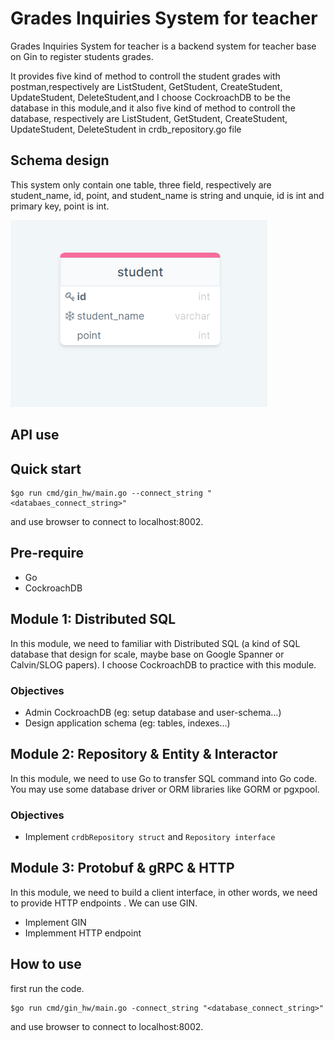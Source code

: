 # Grades Inquiries System for teacher 
Grades Inquiries System for teacher is a backend system for teacher base on Gin to register students grades.

It provides five kind of method to controll the student grades with postman,respectively are ListStudent, GetStudent, CreateStudent, UpdateStudent, DeleteStudent,and I choose CockroachDB to be the database in this module,and it also five kind of method to controll the database, respectively are ListStudent, GetStudent, CreateStudent, UpdateStudent, DeleteStudent in crdb_repository.go file


## Schema design 
This system only contain one table, three field, respectively are student_name, id, point, and student_name is string and unquie, id is int and primary key, point is int.

![alt text](https://github.com/sanoisaboy/gin_hw/blob/main/student_grade_schema.PNG)

## API use


## Quick start

    $go run cmd/gin_hw/main.go --connect_string "<databaes_connect_string>"
and use browser to connect to localhost:8002.






## Pre-require
* Go
* CockroachDB

## Module 1: Distributed SQL
In this module, we need to familiar with Distributed SQL (a kind of SQL database that design for scale, maybe base on Google Spanner or Calvin/SLOG papers). I choose CockroachDB to practice with this module.

### Objectives
* Admin CockroachDB (eg: setup database and user-schema...)
* Design application schema (eg: tables, indexes...)

## Module 2: Repository & Entity & Interactor
In this module, we need to use Go to transfer SQL command into Go code. You may use some database driver or ORM libraries like GORM or pgxpool.

### Objectives
* Implement ```crdbRepository struct``` and ```Repository interface``` 

## Module 3: Protobuf & gRPC & HTTP
In this module, we need to build a client interface, in other words, we need to provide HTTP endpoints . We can use GIN.
* Implement GIN
* Implemment HTTP endpoint

## How to use
first run the code.

    $go run cmd/gin_hw/main.go -connect_string "<database_connect_string>"

and use browser to connect to localhost:8002.

